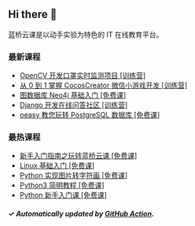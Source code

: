 ## Hi there 👋

蓝桥云课是以动手实验为特色的 IT 在线教育平台。

### 最新课程

<!-- LATEST:START -->
- [OpenCV 开发口罩实时监测项目 [训练营]](https://www.lanqiao.cn/courses/9587/)
- [从 0 到 1 掌握 CocosCreator 微信小游戏开发 [训练营]](https://www.lanqiao.cn/courses/9436/)
- [图数据库 Neo4j 基础入门 [免费课]](https://www.lanqiao.cn/courses/4043/)
- [Django 开发在线问答社区 [训练营]](https://www.lanqiao.cn/courses/4069/)
- [oeasy 教您玩转 PostgreSQL 数据库 [免费课]](https://www.lanqiao.cn/courses/2782/)
<!-- LATEST:END -->

### 最热课程

<!-- HOTEST:START -->
- [新手入门指南之玩转蓝桥云课 [免费课]](https://www.lanqiao.cn/courses/63/)
- [Linux 基础入门 [免费课]](https://www.lanqiao.cn/courses/1/)
- [Python 实现图片转字符画 [免费课]](https://www.lanqiao.cn/courses/370/)
- [Python3 简明教程 [免费课]](https://www.lanqiao.cn/courses/596/)
- [Python 新手入门课 [免费课]](https://www.lanqiao.cn/courses/1330/)
<!-- HOTEST:END -->

##### ✓ Automatically updated by [GitHub Action](https://github.com/lanqiao-courses/.github/actions/workflows/update.yml).

